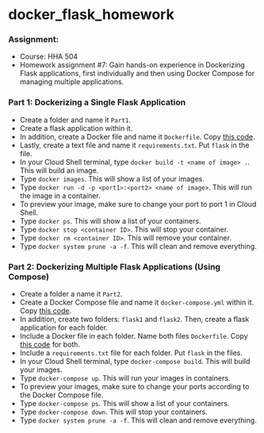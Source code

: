 # docker_flask_homework

### Assignment:
- Course: HHA 504
- Homework assignment #7: Gain hands-on experience in Dockerizing Flask applications, first individually and then using Docker Compose for managing multiple applications.

### Part 1: Dockerizing a Single Flask Application
- Create a folder and name it `Part1`.
- Create a flask application within it.
- In addition, create a Docker file and name it `Dockerfile`. Copy [this code](https://github.com/Beczheng/docker_flask_homework/blob/main/Part1/Dockerfile).
- Lastly, create a text file and name it `requirements.txt`. Put `flask` in the file.
- In your Cloud Shell terminal, type `docker build -t <name of image> .`. This will build an image.
- Type `docker images`. This will show a list of your images.
- Type `docker run -d -p <port1>:<port2> <name of image>`. This will run the image in a container. 
- To preview your image, make sure to change your port to port 1 in Cloud Shell.
- Type `docker ps`. This will show a list of your containers.
- Type `docker stop <container ID>`. This will stop your container.
- Type `docker rm <container ID>`. This will remove your container.
- Type `docker system prune -a -f`. This will clean and remove everything.

### Part 2: Dockerizing Multiple Flask Applications (Using Compose)
- Create a folder a name it `Part2`.
- Create a Docker Compose file and name it `docker-compose.yml` within it. Copy [this code](https://github.com/Beczheng/docker_flask_homework/blob/main/Part2/docker-compose.yaml).
- In addition, create two folders: `flask1` and `flask2`. Then, create a flask application for each folder.
- Include a Docker file in each folder. Name both files `Dockerfile`. Copy [this code](https://github.com/Beczheng/docker_flask_homework/blob/main/Part2/flask1/Dockerfile) for both.
- Include a `requirements.txt` file for each folder. Put `flask` in the files.
- In your Cloud Shell terminal, type `docker-compose build`. This will build your images.
- Type `docker-compose up`. This will run your images in containers.
- To preview your images, make sure to change your ports according to the Docker Compose file.
- Type `docker-compose ps`. This will show a list of your containers.
- Type `docker-compose down`. This will stop your containers.
- Type `docker system prune -a -f`. This will clean and remove everything.


